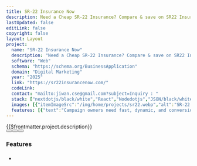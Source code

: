 ```yaml
---
title: SR-22 Insurance Now
description: Need a Cheap SR-22 Insurance? Compare & save on SR22 Insurance from top providers.
lastUpdated: false
editLink: false
copyright: false
layout: Layout
project:
  name: "SR-22 Insurance Now"
  description: "Need a Cheap SR-22 Insurance? Compare & save on SR22 Insurance from top providers."
  software: "Web"
  schema: "https://schema.org/BusinessApplication"
  domain: "Digital Marketing"
  year: "2025"
  link: "https://sr22insurancenow.com/"
  codeLink: 
  contact: "mailto:jiwan.cse@gmail.com?subject=Inquiry : "
  stack: ["nextdotjs/black/white","React","Nodedotjs","JSON/black/white","Axios/black/white","npm","pm2/black/white","digitalocean","lighthouse","bitbucket"]
  images: [{"itemImageSrc":"/img/home/projects/sr22.webp","alt":"SR-22 insurance Now"},{"itemImageSrc":"/img/projects/sr22/desktop_web_performance.webp","alt":"Desktop web performance"},{"itemImageSrc":"/img/projects/sr22/mobile_web_performance.webp","alt":"Mobile web performance"},{"itemImageSrc":"/img/projects/sr22/why_need_sr22.webp","alt":"why need sr22 insurance Now"},{"itemImageSrc":"/img/projects/sr22/how_to_get_sr22.webp","alt":"how to get sr22 insurance Now"},{"itemImageSrc":"/img/projects/sr22/landing_page.webp","alt":"Landing page sr22 insurance Now"},{"itemImageSrc":"/img/projects/sr22/states_map.webp","alt":"states map sr22 insurance Now"},{"itemImageSrc":"/img/projects/sr22/sr22_city.webp","alt":"sr22 city list"},{"itemImageSrc":"/img/projects/sr22/auto_complete_zip_code.webp","alt":"auto complete zip code sr22 insurance Now"},{"itemImageSrc":"/img/projects/sr22/render_json.webp","alt":"JSON reader for sr22 insurance Now"}]
  features: [{"text":"Campaign owners need fast, dynamic, and conversion-focused websites to maximize ROI from ad campaigns."},{"text":"Dynamic Landing Pages: Generated from a flexible JSON structure for quick deployment."},{"text":"Click-to-Call Ads: Location-based phone numbers to boost conversions."},{"text":"Auto-Complete Google Place API: Enhances user experience and reduces friction."},{"text":"Image Optimization: Ensures lightning-fast load speeds."},{"text":"Google Analytics Integration: Tracks performance for data-driven decisions."},{"text":"Custom Components: Built from scratch for full flexibility and scalability."},{"text":"Mobile Optimization & Accessibility: Ensures seamless experiences for all users."},{"text":"Dynamic Content: JSON-driven landing pages tailored for campaigns."},{"text":"Performance Optimization: WebP images and lazy loading for faster pages."},{"text":"SEO & Analytics: Designed to convert traffic into leads while tracking every interaction."}]
---
```

<div>
  <div class="col-12">
    <div class="my-2 text-l line-height-3">{{$frontmatter.project.description}}</div>
  </div>
  <div class="flex flex-column" itemscope itemtype="https://schema.org/SoftwareApplication">
    <div v-if="$frontmatter.project.images">
      <div class="card" v-if="$frontmatter.project.images.length != 1">
        <Galleria :value="$frontmatter.project.images" :responsiveOptions="responsiveOptions" :numVisible="5"
          :circular="true" :showItemNavigators="true" :showThumbnails="true" :pt="{
            prevButton: { 'aria-label': 'Previous screen of project' },
            nextButton: { 'aria-label': 'Next screen of project' }
          }">
          <template #item="slotProps">
            <img :src="slotProps.item.itemImageSrc" :alt="slotProps.item.alt"
              style="width: 100%; display: block" loading="eager" fetchpriority="high" />
          </template>
          <template #thumbnail="slotProps">
            <img :src="slotProps.item.itemImageSrc" :alt="slotProps.item.alt" />
          </template>
        </Galleria>
      </div>
      <div class="card" v-else>
        <img :src="$frontmatter.project.images[0].itemImageSrc" :alt="$frontmatter.project.images[0].alt"
          style="width: 100%; display: block" loading="eager" fetchpriority="high" />
      </div>
    </div>
    <div class="col-12">
      <Stacks :stack="$frontmatter.project.stack" :other-skills="$frontmatter.project.otherSkills" />
    </div>
    <div class="col-12 pt-4">
      <link itemprop="applicationCategory" :href="$frontmatter.project.schema" />
      <div class="flex md:flex-row flex-column justify-content-center align-items-center gap-2 my-4 w-full max-w-96">
        <a v-if="$frontmatter.project.contact" :href="`$frontmatter.project.contact $frontmatter.project.name`" target="_blank"
          class="flex flex-row no-underline w-full">
          <Button label="Get Custom Code" icon="pi pi-inbox" severity="secondary" raised rounded class="w-full" />
        </a>
        <a v-if="$frontmatter.project.link" :href="$frontmatter.project.link" target="_blank"
          class="flex flex-row no-underline w-full">
          <Button label="Live Demo" icon="pi pi-angle-double-right" severity="primary" raised rounded class="w-full" />
        </a>
        <a v-if="$frontmatter.project.codeLink" :href="$frontmatter.project.codeLink" target="_blank"
          class="flex flex-row no-underline w-full">
          <Button label="Get Started" icon="pi pi-github" severity="secondary" raised rounded class="w-full" />
        </a>
      </div>
    </div>
  </div>
</div>
<div class="flex flex-column px-4">
  <h3 class="my-2 text-l">Features</h3>
  <ul class="my-2 md:ml-3 text-sm">
    <li v-for="feature in $frontmatter.project.features" :key="feature.text"
      class="flex flex-row align-content-center line-height-3">
      <i class="pi pi-verified m-2 bg-primary" alt="arrow" style="font-size: 1rem;"></i>
      <h4 class="m-2 text-sm" v-html="feature.text"></h4>
    </li>
  </ul>
</div>

<script setup>
import { responsiveOptions } from "@data/responsive.js"
</script>
